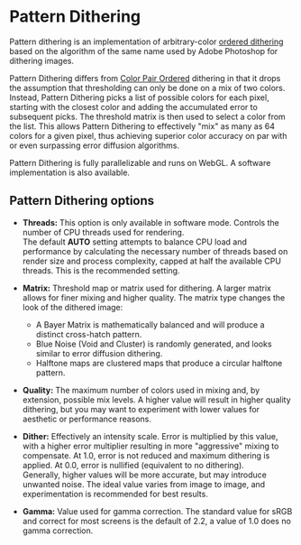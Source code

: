 # Pattern Dithering

Pattern dithering is an implementation of arbitrary-color [ordered dithering](https://en.wikipedia.org/wiki/Ordered_dithering) based on the algorithm of the same name used by Adobe Photoshop for dithering images.

Pattern Dithering differs from [Color Pair Ordered](?/02.Applications/01.DitherLab/01.Programs/03.Color%20Pair%20Ordered.md) dithering in that it drops the assumption that thresholding can only be done on a mix of two colors. Instead, Pattern Dithering picks a list of possible colors for each pixel, starting with the closest color and adding the accumulated error to subsequent picks. The threshold matrix is then used to select a color from the list. This allows Pattern Dithering to effectively "mix" as many as 64 colors for a given pixel, thus achieving superior color accuracy on par with or even surpassing error diffusion algorithms.

Pattern Dithering is fully parallelizable and runs on WebGL. A software implementation is also available.

## Pattern Dithering options

- **Threads:** This option is only available in software mode. Controls the number of CPU threads used for rendering.  
The default **AUTO** setting attempts to balance CPU load and performance by calculating the necessary number of threads based on render size and process complexity, capped at half the available CPU threads. This is the recommended setting.

- **Matrix:** Threshold map or matrix used for dithering. A larger matrix allows for finer mixing and higher quality. The matrix type changes the look of the dithered image:
  - A Bayer Matrix is mathematically balanced and will produce a distinct cross-hatch pattern.
  - Blue Noise (Void and Cluster) is randomly generated, and looks similar to error diffusion dithering.
  - Halftone maps are clustered maps that produce a circular halftone pattern.

- **Quality:** The maximum number of colors used in mixing and, by extension, possible mix levels. A higher value will result in higher quality dithering, but you may want to experiment with lower values for aesthetic or performance reasons.

- **Dither:** Effectively an intensity scale. Error is multiplied by this value, with a higher error multiplier resulting in more "aggressive" mixing to compensate. At 1.0, error is not reduced and maximum dithering is applied. At 0.0, error is nullified (equivalent to no dithering).  
Generally, higher values will be more accurate, but may introduce unwanted noise. The ideal value varies from image to image, and experimentation is recommended for best results.

- **Gamma:** Value used for gamma correction. The standard value for sRGB and correct for most screens is the default of 2.2, a value of 1.0 does no gamma correction.